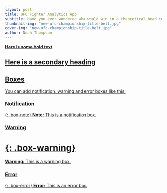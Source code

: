 ```yaml
---
layout: post
title: UFC Fighter Analytics App
subtitle: Have you ever wondered who would win in a theoretical head to head matchup? Look no further than the UFC Fighter Analytics App!
thumbnail-img: "new-ufc-championship-title-belt.jpg"
cover-img: "new-ufc-championship-title-belt.jpg"
author: Noah Thompson
---
```


<a href="https://drive.google.com/file/d/1ALZLCxiy_OIQ3X5xCo4sBK0P_ws9P-0M/view?usp=sharing">

**Here is some bold text**

## Here is a secondary heading

## Boxes
You can add notification, warning and error boxes like this:

### Notification

{: .box-note}
**Note:** This is a notification box.

### Warning

# {: .box-warning}
**Warning:** This is a warning box.

### Error

{: .box-error}
**Error:** This is an error box.
